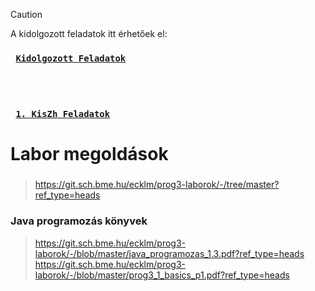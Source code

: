 > [!CAUTION]
> A kidolgozott feladatok itt érhetőek el:
<h3 >
    <strong>
      <code>&nbsp;<a href="https://github.com/AndorkaDominik/Java/wiki/Prog-3-alapjai:-Kidolgozott-gyakorl%C3%B3feladatok">Kidolgozott Feladatok</a>&nbsp;</code>
    </strong>
</h3>
<br /> <br />
<h3 >
    <strong>
      <code>&nbsp;<a href="https://github.com/AndorkaDominik/Prog-3-Java/wiki/1.-Kis-Z%C3%A1rthelyi
">1. KisZh Feladatok</a>&nbsp;</code>
    </strong>
</h3>

# Labor megoldások
### 
> https://git.sch.bme.hu/ecklm/prog3-laborok/-/tree/master?ref_type=heads
### Java programozás könyvek
> https://git.sch.bme.hu/ecklm/prog3-laborok/-/blob/master/java_programozas_1.3.pdf?ref_type=heads
> https://git.sch.bme.hu/ecklm/prog3-laborok/-/blob/master/prog3_1_basics_p1.pdf?ref_type=heads

